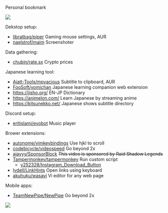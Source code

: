 Personal bookmark

![](https://web.archive.org/web/20091027141220/http://www.geocities.com/felinicultura/cat.gif)

Dekstop setup:
- [libratbag/piper](https://github.com/libratbag/piper) Gaming mouse settings, AUR
- [naelstrof/maim](https://github.com/naelstrof/maim) Screenshoter

Data gathering:
- [chubin/rate.sx](https://github.com/chubin/rate.sx) Crypto prices

Japanese learning tool:
- [Ajatt-Tools/mpvacious](https://github.com/Ajatt-Tools/mpvacious) Subtitle to clipboard, AUR
- [FooSoft/yomichan](https://github.com/FooSoft/yomichan) Japanese learning companion web extension
- https://jisho.org/ EN-JP Dictionary
- https://animelon.com/ Learn Japanese by streaming anime
- https://kitsunekko.net/ Japanese shows subtitle directory

Discord setup:
- [eritislami/evobot](https://github.com/eritislami/evobot) Music player

Brower extensions:
- [autonome/vimkeybindings](https://github.com/autonome/vimkeybindings) Use hjkl to scroll
- [codebicycle/videospeed](https://github.com/codebicycle/videospeed) Go beyond 2x
- [ajayyy/SponsorBlock](https://github.com/ajayyy/SponsorBlock) ~~This video is sponsored by Raid Shadow Legends~~
- [Tampermonkey/tampermonkey](https://github.com/Tampermonkey/tampermonkey) Run custom script
  - [y252328/Instagram_Download_Button](https://github.com/y252328/Instagram_Download_Button)
- [lydell/LinkHints](https://github.com/lydell/LinkHints) Open links using keyboard
- [akuhuku/wasavi](https://github.com/akuhuku/wasavi) Vi editor for any web page

Mobile apps:
- [TeamNewPipe/NewPipe](https://github.com/TeamNewPipe/NewPipe) Go beyond 2x

![](https://github.githubassets.com/images/mona-loading-dimmed.gif)
